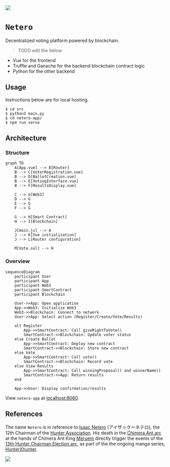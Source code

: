 [![](https://img.shields.io/badge/netero_1.0-passing-green)](https://github.com/gongahkia/netero/releases/tag/1.0) 

# `Netero`

Decentralized voting platform powered by blockchain.

> TODO edit the below

* Vue for the frontend
* Truffle and Ganache for the backend blockchain contract logic
* Python for the other backend

## Usage

Instructions below are for local hosting.

```console
$ cd src
$ python3 main.py
$ cd netero-app/
$ npm run serve
```

## Architecture

### Structure

```mermaid
graph TD
    A[App.vue] --> B[Router]
    B --> C[VoterRegistration.vue]
    B --> D[BallotCreation.vue]
    B --> E[VotingInterface.vue]
    B --> F[ResultsDisplay.vue]
    
    C --> G[Web3]
    D --> G
    E --> G
    F --> G
    
    G --> H[Smart Contract]
    H --> I[Blockchain]
    
    J[main.js] --> A
    J --> K[Vue initialization]
    J --> L[Router configuration]
    
    M[Vote.sol] --> H
```

### Overview

```mermaid
sequenceDiagram
    participant User
    participant App
    participant Web3
    participant SmartContract
    participant Blockchain

    User->>App: Open application
    App->>Web3: Initialize Web3
    Web3->>Blockchain: Connect to network
    User->>App: Select action (Register/Create/Vote/Results)
    
    alt Register
        App->>SmartContract: Call giveRightToVote()
        SmartContract->>Blockchain: Update voter status
    else Create Ballot
        App->>SmartContract: Deploy new contract
        SmartContract->>Blockchain: Store new contract
    else Vote
        App->>SmartContract: Call vote()
        SmartContract->>Blockchain: Record vote
    else View Results
        App->>SmartContract: Call winningProposal() and winnerName()
        SmartContract->>App: Return results
    end
    
    App->>User: Display confirmation/results
```

View `netero-app` at [localhost:8080](http://localhost:8080/).

## References

The name `Netero` is in reference to [Isaac Netero](https://hunterxhunter.fandom.com/wiki/Isaac_Netero) (アイザック＝ネテロ), the 12th Chairman of the [Hunter Association](https://hunterxhunter.fandom.com/wiki/Hunter_Association). His death in the [Chimera Ant arc](https://hunterxhunter.fandom.com/wiki/Chimera_Ant_arc) at the hands of Chimera Ant King [Meruem](https://hunterxhunter.fandom.com/wiki/Meruem) directly trigger the events of the [13th Hunter Chairman Election arc](https://hunterxhunter.fandom.com/wiki/13th_Hunter_Chairman_Election_arc), as part of the the ongoing manga series, [HunterXhunter](https://hunterxhunter.fandom.com/wiki/Hunterpedia).

![](https://static.wikia.nocookie.net/hunterxhunter/images/0/04/Netero_in_Dark_Continent.png/revision/latest?cb=20210828043114)